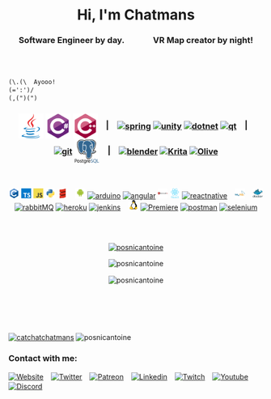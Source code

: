 <h1 align="center">Hi, I'm Chatmans</h1>
<h3 align="center">Software Engineer by day. &ensp;&ensp;&ensp;&ensp;&ensp;&ensp; VR Map creator by night!</h3>


<br />
<br />


```
(\.(\  Ayooo!
(=':')/
(,(")(")
```

<!--<h3 align="left">Languages and Tools:</h3>-->
<h3 align="center">
  <a href="https://www.java.com" target="_blank" rel="noreferrer"><img align="center" src="https://raw.githubusercontent.com/devicons/devicon/master/icons/java/java-original.svg" alt="java" width="50" height="50"/></a> 
  <a href="https://www.w3schools.com/cs/" target="_blank" rel="noreferrer"><img align="center" src="https://raw.githubusercontent.com/devicons/devicon/master/icons/csharp/csharp-original.svg" alt="csharp" width="50" height="50"/></a> 
  <a href="https://www.w3schools.com/cpp/" target="_blank" rel="noreferrer"><img align="center" src="https://raw.githubusercontent.com/devicons/devicon/master/icons/cplusplus/cplusplus-original.svg" alt="cplusplus" width="50" height="50"/></a> 
&ensp;
|
&ensp;
  <a href="https://spring.io/" target="_blank" rel="noreferrer"><img align="center" src="https://www.vectorlogo.zone/logos/springio/springio-icon.svg" alt="spring" width="50" height="50"/></a> 
  <a href="https://unity.com/" target="_blank" rel="noreferrer"><img align="center" src="https://www.vectorlogo.zone/logos/unity3d/unity3d-icon.svg" alt="unity" width="50" height="50"/></a> 
  <a href="https://dotnet.microsoft.com/" target="_blank" rel="noreferrer"><img align="center" src="https://upload.wikimedia.org/wikipedia/commons/e/ee/.NET_Core_Logo.svg" alt="dotnet" width="50" height="50"/></a> 
  <a href="https://www.qt.io/" target="_blank" rel="noreferrer"><img align="center" src="https://upload.wikimedia.org/wikipedia/commons/0/0b/Qt_logo_2016.svg" alt="qt" width="50" height="50"/></a> 
&ensp;
|
&ensp;
  <a href="https://git-scm.com/" target="_blank" rel="noreferrer"><img align="center" src="https://www.vectorlogo.zone/logos/git-scm/git-scm-icon.svg" alt="git" width="50" height="50"/></a> 
  <a href="https://www.postgresql.org" target="_blank" rel="noreferrer"><img align="center" src="https://raw.githubusercontent.com/devicons/devicon/master/icons/postgresql/postgresql-original-wordmark.svg" alt="postgresql" width="50" height="50"/></a>
&ensp;
|
&ensp;
  <a href="https://www.blender.org/" target="_blank" rel="noreferrer"><img align="center" src="https://download.blender.org/branding/community/blender_community_badge_white.svg" alt="blender" width="50" height="50"/></a>
  <a href="https://krita.org/en/" target="_blank" rel="noreferrer"><img align="center" src="https://upload.wikimedia.org/wikipedia/commons/6/63/Krita_Application_Logo.svg" alt="Krita" width="50" height="50"/></a> 
  <a href="https://www.olivevideoeditor.org/" target="_blank" rel="noreferrer"><img align="center" src="https://upload.wikimedia.org/wikipedia/commons/c/c7/Olive_Video_Editor_Logo.png" alt="Olive" width="50" height="50"/></a> 
</h3>

<br />

<p align="center"> 
  <a href="https://www.cprogramming.com/" target="_blank" rel="noreferrer"><img src="https://raw.githubusercontent.com/devicons/devicon/master/icons/c/c-original.svg" alt="c" width="20" height="20"/></a> 
  <a href="https://www.typescriptlang.org/" target="_blank" rel="noreferrer"><img src="https://raw.githubusercontent.com/devicons/devicon/master/icons/typescript/typescript-original.svg" alt="typescript" width="20" height="20"/></a> 
  <a href="https://developer.mozilla.org/en-US/docs/Web/JavaScript" target="_blank" rel="noreferrer"><img src="https://raw.githubusercontent.com/devicons/devicon/master/icons/javascript/javascript-original.svg" alt="javascript" width="20" height="20"/></a> 
  <a href="https://www.python.org" target="_blank" rel="noreferrer"><img src="https://raw.githubusercontent.com/devicons/devicon/master/icons/python/python-original.svg" alt="python" width="20" height="20"/></a> 
  <a href="https://www.scala-lang.org" target="_blank" rel="noreferrer"><img src="https://raw.githubusercontent.com/devicons/devicon/master/icons/scala/scala-original.svg" alt="scala" width="20" height="20"/></a> 
&ensp;
  <a href="https://developer.android.com" target="_blank" rel="noreferrer"><img src="https://raw.githubusercontent.com/devicons/devicon/master/icons/android/android-original-wordmark.svg" alt="android" width="20" height="20"/></a> 
  <a href="https://www.arduino.cc/" target="_blank" rel="noreferrer"><img src="https://cdn.worldvectorlogo.com/logos/arduino-1.svg" alt="arduino" width="20" height="20"/></a> 
  <a href="https://angular.io" target="_blank" rel="noreferrer"><img src="https://angular.io/assets/images/logos/angular/angular.svg" alt="angular" width="20" height="20"/></a> 
  <a href="https://angular.io" target="_blank" rel="noreferrer"><img src="https://raw.githubusercontent.com/devicons/devicon/master/icons/angularjs/angularjs-original-wordmark.svg" alt="angularjs" width="20" height="20"/></a> 
  <a href="https://reactjs.org/" target="_blank" rel="noreferrer"><img src="https://raw.githubusercontent.com/devicons/devicon/master/icons/react/react-original-wordmark.svg" alt="react" width="20" height="20"/></a> 
  <a href="https://reactnative.dev/" target="_blank" rel="noreferrer"><img src="https://reactnative.dev/img/header_logo.svg" alt="reactnative" width="20" height="20"/></a> 
&ensp;
  <a href="https://www.mysql.com/" target="_blank" rel="noreferrer"><img src="https://raw.githubusercontent.com/devicons/devicon/master/icons/mysql/mysql-original-wordmark.svg" alt="mysql" width="20" height="20"/></a> 
&ensp;
  <a href="https://www.docker.com/" target="_blank" rel="noreferrer"><img src="https://raw.githubusercontent.com/devicons/devicon/master/icons/docker/docker-original-wordmark.svg" alt="docker" width="20" height="20"/></a> 
  <a href="https://www.rabbitmq.com" target="_blank" rel="noreferrer"><img src="https://www.vectorlogo.zone/logos/rabbitmq/rabbitmq-icon.svg" alt="rabbitMQ" width="20" height="20"/></a> 
  <a href="https://heroku.com" target="_blank" rel="noreferrer"><img src="https://www.vectorlogo.zone/logos/heroku/heroku-icon.svg" alt="heroku" width="20" height="20"/></a> 
  <a href="https://www.jenkins.io" target="_blank" rel="noreferrer"><img src="https://www.vectorlogo.zone/logos/jenkins/jenkins-icon.svg" alt="jenkins" width="20" height="20"/></a> 
&ensp;
  <a href="https://www.linux.org/" target="_blank" rel="noreferrer"><img src="https://raw.githubusercontent.com/devicons/devicon/master/icons/linux/linux-original.svg" alt="linux" width="20" height="20"/></a> 
  <a href="https://www.adobe.com/products/premiere.html" target="_blank" rel="noreferrer"><img src="https://upload.wikimedia.org/wikipedia/commons/4/40/Adobe_Premiere_Pro_CC_icon.svg" alt="Premiere" width="20" height="20"/></a> 
  <a href="https://postman.com" target="_blank" rel="noreferrer"><img src="https://www.vectorlogo.zone/logos/getpostman/getpostman-icon.svg" alt="postman" width="20" height="20"/></a> 
  <a href="https://www.selenium.dev" target="_blank" rel="noreferrer"><img src="https://raw.githubusercontent.com/detain/svg-logos/780f25886640cef088af994181646db2f6b1a3f8/svg/selenium-logo.svg" alt="selenium" width="20" height="20"/></a> 
</p>



<br />
<br />

<p align="center"> 
  <a href="https://github.com/ryo-ma/github-profile-trophy"><img src="https://github-profile-trophy.vercel.app/?username=posnicantoine&theme=dracula&column=4&margin-w=20&margin-h=20" alt="posnicantoine" /></a> 
</p>

<!--
<p align="center">
    <img align="center" src="https://github-readme-stats.vercel.app/api/top-langs?username=posnicantoine&count_private=true&show_icons=true&theme=radical&title_color=ff79c6&hide_border=true&locale=en&layout=compact" alt="posnicantoine" />
</p>
-->

<p align="center">
  <img align="center" src="https://github-readme-stats.vercel.app/api?username=posnicantoine&count_private=true&show_icons=true&theme=radical&title_color=ff79c6&bg_color=282A36&border_color=E1E4E8&locale=en" alt="posnicantoine" />
</p>

<p align="center">
  <img align="center" src="https://github-readme-streak-stats.herokuapp.com/?user=posnicantoine&theme=radical&background=282A36&border=E1E4E8&sideLabels=A9FEF7&sideNums=A9FEF7&currStreakNum=A9FEF7&stroke=141321&ring=ff79c6&fire=ff79c6&currStreakLabel=A9FEF7&dates=ff79c6" alt="posnicantoine" />
</p>

<!--My [Website](https://posnicantoine.pro/)-->

<br />
<br />
<br />
<br />


<p align="left"> 
  <a href="https://twitter.com/catchatchatmans" target="blank"><img src="https://img.shields.io/twitter/follow/catchatchatmans?logo=twitter&color=03a9f4&style=flat-square" alt="catchatchatmans" /></a> 
  <img src="https://komarev.com/ghpvc/?username=posnicantoine&label=Profile%20views&color=03a9f4&style=flat-square" alt="posnicantoine" /> 
</p>

<h3 align="left">Contact with me:</h3>
<p align="left">
  <a href="https://posnicantoine.pro/" target="blank"><img align="center" src="https://www.pngkey.com/png/full/167-1670247_white-globe-icon-png-holy-bible-new-international.png" alt="Website" height="40" width="40" /></a>
&ensp;
  <a href="https://twitter.com/catchatchatmans" target="blank"><img align="center" src="https://raw.githubusercontent.com/rahuldkjain/github-profile-readme-generator/master/src/images/icons/Social/twitter.svg" alt="Twitter" height="40" width="40" /></a>
&ensp;
  <a href="https://www.patreon.com/mixandchat" target="blank"><img align="center" src="https://upload.wikimedia.org/wikipedia/commons/9/94/Patreon_logo.svg" alt="Patreon" height="40" width="40" /></a>
&ensp;
  <a href="https://www.linkedin.com/in/antoine-posnic-17a556173/" target="blank"><img align="center" src="https://upload.wikimedia.org/wikipedia/commons/c/ca/LinkedIn_logo_initials.png" alt="Linkedin" height="40" width="40" /></a>
&ensp;
  <a href="https://www.twitch.tv/chatmans" target="blank"><img align="center" src="https://upload.wikimedia.org/wikipedia/commons/d/d3/Twitch_Glitch_Logo_Purple.svg" alt="Twitch" height="40" width="40" /></a>
&ensp;
  <a href="https://www.youtube.com/channel/UCSKUSz17PFavNmmhhc5K27w" target="blank"><img align="center" src="https://raw.githubusercontent.com/rahuldkjain/github-profile-readme-generator/master/src/images/icons/Social/youtube.svg" alt="Youtube" height="40" width="40" /></a>
&ensp;
  <a href="https://discord.gg/Chatmans#3355" target="blank"><img align="center" src="https://raw.githubusercontent.com/rahuldkjain/github-profile-readme-generator/master/src/images/icons/Social/discord.svg" alt="Discord" height="40" width="40" /></a>
&ensp;
</p

